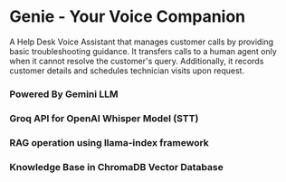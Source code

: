 # Genie - Your Voice Companion

A Help Desk Voice Assistant that manages customer calls by providing basic troubleshooting guidance. It transfers calls to a human agent only when it cannot resolve the customer's query. Additionally, it records customer details and schedules technician visits upon request.

### Powered By Gemini LLM
### Groq API for OpenAI Whisper Model (STT)
### RAG operation using llama-index framework
### Knowledge Base in ChromaDB Vector Database
